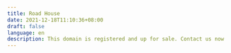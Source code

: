 ```yaml
---
title: Road House
date: 2021-12-18T11:10:36+08:00
draft: false
language: en
description: This domain is registered and up for sale. Contact us now.
---
```

